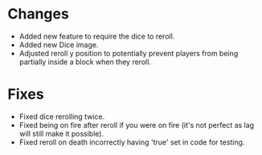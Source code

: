 # Changes
- Added new feature to require the dice to reroll.
- Added new Dice image.
- Adjusted reroll y position to potentially prevent players from being partially inside a block when they reroll.

# Fixes
- Fixed dice rerolling twice.
- Fixed being on fire after reroll if you were on fire (it's not perfect as lag will still make it possible).
- Fixed reroll on death incorrectly having 'true' set in code for testing.